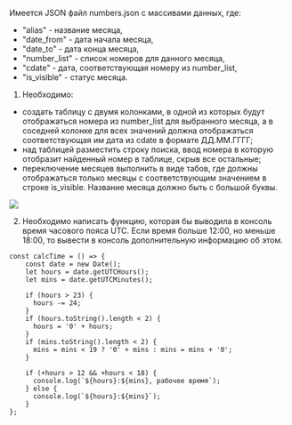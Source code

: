 Имеется JSON файл numbers.json с массивами данных, где:
 
* "alias" - название месяца,
* "date_from" - дата начала месяца,
* "date_to" - дата конца месяца,
* "number_list" - список номеров для данного месяца,
* "cdate" - дата, соответствующая номеру из number_list,
* "is_visible" - статус месяца.
 
1. Необходимо:
- создать таблицу с двумя колонками, в одной из которых будут отображаться номера из number_list для выбранного месяца, а в соседней колонке для всех значений должна отображаться соответствующая им дата из cdate в формате ДД.ММ.ГГГГ;
- над таблицей разместить строку поиска, ввод номера в которую отобразит найденный номер в таблице, скрыв все остальные;
- переключение месяцев выполнить в виде табов, где должны отображаться только месяцы с соответствующим значением в строке is_visible. Название месяца должно быть с большой буквы.

[![](https://img.shields.io/badge/-%D0%9F%D1%80%D0%B8%D0%BB%D0%BE%D0%B6%D0%B5%D0%BD%D0%B8%D0%B5%20%D0%BD%D0%B0%20Github%20Pages-informational)](https://brightsdays.github.io/guru-task/)

2. Необходимо написать функцию, которая бы выводила в консоль время часового пояса UTC. Если время больше 12:00, но меньше 18:00, то вывести в консоль дополнительную информацию об этом.
```
const calcTime = () => {
    const date = new Date();
    let hours = date.getUTCHours();
    let mins = date.getUTCMinutes();

    if (hours > 23) {
      hours -= 24;
    }
    if (hours.toString().length < 2) {
      hours = '0' + hours;
    }
    if (mins.toString().length < 2) {
      mins = mins < 19 ? '0' + mins : mins = mins + '0';
    }
  
    if (+hours > 12 && +hours < 18) {
      console.log(`${hours}:${mins}, рабочее время`);
    } else {
      console.log(`${hours}:${mins}`);
    }
};
```